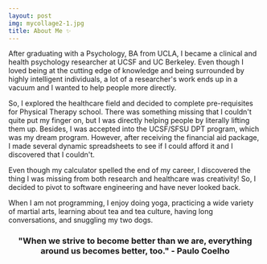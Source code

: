 ```yaml
---
layout: post
img: mycollage2-1.jpg
title: About Me ✨
---
```


After graduating with a Psychology, BA from UCLA, I became a clinical and health psychology researcher at UCSF and UC Berkeley. Even though I loved being at the cutting edge of knowledge and being surrounded by highly intelligent individuals, a lot of a researcher's work ends up in a vacuum and I wanted to help people more directly.

So, I explored the healthcare field and  decided to complete pre-requisites for Physical Therapy school. There was something missing that I couldn't quite put my finger on, but I was directly helping people by literally lifting them up. Besides, I was accepted into the UCSF/SFSU DPT program, which was my dream program. However, after receiving the financial aid package, I made several dynamic spreadsheets to see if I could afford it and I discovered that I couldn't.

Even though my calculator spelled the end of my career, I discovered the thing I was missing from both research and healthcare was creativity! So, I decided to pivot to software engineering and have never looked back.

When I am not programming, I enjoy doing yoga, practicing a wide variety of martial arts, learning about tea and tea culture, having long conversations, and snuggling my two dogs.

<center>
	<h3>"When we strive to become better than we are, everything around us becomes better, too." - Paulo Coelho</h3>
</center>
